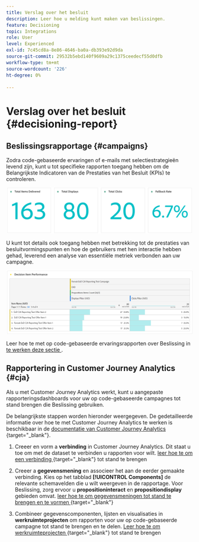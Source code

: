 ```yaml
---
title: Verslag over het besluit
description: Leer hoe u melding kunt maken van beslissingen.
feature: Decisioning
topic: Integrations
role: User
level: Experienced
exl-id: 7c45cd8a-8e86-4646-ba0a-db393e92d9da
source-git-commit: 29532b5ebd140f9609a29c1375ceedecf55d0dfb
workflow-type: tm+mt
source-wordcount: '226'
ht-degree: 0%

---
```



# Verslag over het besluit {#decisioning-report}

## Beslissingsrapportage {#campaigns}

Zodra code-gebaseerde ervaringen of e-mails met selectiestrategieën levend zijn, kunt u tot specifieke rapporten toegang hebben om de Belangrijkste Indicatoren van de Prestaties van het Besluit (KPIs) te controleren.

<!--Once code-based experiences are live, you can access dedicated reports to monitor Key Performance Indicators (KPIs) as an all-encompassing dashboard, delivering an analysis of essential metrics associated with your campaign.

This encompasses details related to the decision items performances and how users interacted with them. [Learn how to work with Code-based experience reports](../reports/campaign-global-report-cja-code.md)-->

![](../reports/assets/cja-decisioning-kpis.png)

U kunt tot details ook toegang hebben met betrekking tot de prestaties van besluitvormingspunten en hoe de gebruikers met hen interactie hebben gehad, leverend een analyse van essentiële metriek verbonden aan uw campagne.

![](../reports/assets/cja-decisioning-item-performance.png)

Leer hoe te met op code-gebaseerde ervaringsrapporten over Beslissing in [ te werken deze sectie ](../reports/campaign-global-report-cja-code.md#decisioning-reporting).

## Rapportering in Customer Journey Analytics {#cja}

Als u met Customer Journey Analytics werkt, kunt u aangepaste rapporteringsdashboards voor uw op code-gebaseerde campagnes tot stand brengen die Beslissing gebruiken.

De belangrijkste stappen worden hieronder weergegeven. De gedetailleerde informatie over hoe te met Customer Journey Analytics te werken is beschikbaar in de [ documentatie van Customer Journey Analytics ](https://experienceleague.adobe.com/nl/docs/analytics-platform/using/cja-landing){target="_blank"}.

1. Creeer en vorm a **verbinding** in Customer Journey Analytics. Dit staat u toe om met de dataset te verbinden u rapporten voor wilt. [ leer hoe te om een verbinding ](https://experienceleague.adobe.com/nl/docs/analytics-platform/using/cja-connections/create-connection){target="_blank"} tot stand te brengen

1. Creeer a **gegevensmening** en associeer het aan de eerder gemaakte verbinding. Kies op het tabblad **[!UICONTROL Components]** de relevante schemavelden die u wilt weergeven in de rapportage. Voor Beslissing, zorg ervoor u **propositioninteract** en **propositiondisplay** gebieden omvat. [ leer hoe te om gegevensmeningen tot stand te brengen en te vormen ](https://experienceleague.adobe.com/nl/docs/analytics-platform/using/cja-dataviews/create-dataview){target="_blank"}

1. Combineer gegevenscomponenten, lijsten en visualisaties in **werkruimteprojecten** om rapporten voor uw op code-gebaseerde campagne tot stand te brengen en te delen. [ Leer hoe te om werkruimteprojecten ](https://experienceleague.adobe.com/nl/docs/analytics-platform/using/cja-workspace/build-workspace-project/create-projects){target="_blank"} tot stand te brengen
